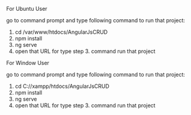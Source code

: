 For Ubuntu User

go to command prompt and type following command to run that project:
1.  cd /var/www/htdocs/AngularJsCRUD
2. npm install
3. ng serve
4. open that URL for type step 3. command run that project

For Window User

go to command prompt and type following command to run that project:
1.  cd C://xampp/htdocs/AngularJsCRUD
2. npm install
3. ng serve
4. open that URL for type step 3. command run that project
